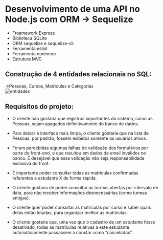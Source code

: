 # Desenvolvimento de uma API no Node.js com ORM -> Sequelize 

* Freamework Express
* Biblioteca SQLite
* ORM sequelize e sequelize-cli
* Ferramenta eslint
* Ferramenta nodemon
* Estrutura MVC

## Construção de 4 entidades relacionais no SQL:
->Pessoas, Cursos, Matriculas e Categorias  
![entidades](https://github.com/user-attachments/assets/9ecbaaef-c8ea-4c9d-b247-9b207e3bc9de)

## Requisitos do projeto:

* O cliente não gostaria que registros importantes do sistema, como as Pessoas, sejam apagados definitivamente do banco de dados.

* Para deixar a interface mais limpa, o cliente gostaria que na lista de Pessoas, por padrão, fossem exibidos somente os usuários ativos.

* Foram percebidas algumas falhas de validação dos formulários por parte do front-end, o que resultou em dados de email inválidos no banco. É desejável que essa validação não seja responsabilidade exclusiva do front.

* É importante poder consultar todas as matrículas confirmadas referentes a estudante X de forma rápida.

* O cliente gostaria de poder consultar as turmas abertas por intervalo de data, para não receber informações desnecessárias (como turmas antigas).

* O cliente quer poder consultar as matrículas por curso e saber quais delas estão lotadas, para organizar melhor as matrículas.

* O cliente gostaria que, uma vez que o cadastro de um estudante fosse desativado, todas as matrículas relativas a este estudante automaticamente passassem a constar como “canceladas”.


